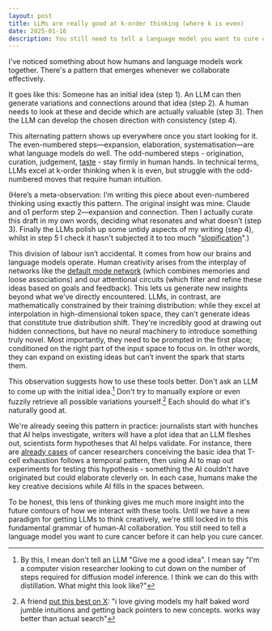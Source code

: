 ```yaml
---
layout: post
title: LLMs are really good at k-order thinking (where k is even)
date: 2025-01-16
description: You still need to tell a language model you want to cure cancer before it can help you cure cancer.
---
```


I've noticed something about how humans and language models work together. There's a pattern that emerges whenever we collaborate effectively.

It goes like this: Someone has an initial idea (step 1). An LLM can then generate variations and connections around that idea (step 2). A human needs to look at these and decide which are actually valuable (step 3). Then the LLM can develop the chosen direction with consistency (step 4).

This alternating pattern shows up everywhere once you start looking for it. The even-numbered steps—expansion, elaboration, systematisation—are what language models do well. The odd-numbered steps - origination, curation, judgement, [taste](https://paulgraham.com/goodtaste.html) - stay firmly in human hands. In technical terms, LLMs excel at k-order thinking when k is even, but struggle with the odd-numbered moves that require human intuition.

(Here’s a meta-observation: I’m writing this piece about even-numbered thinking using exactly this pattern. The original insight was mine. Claude and o1 perform step 2—expansion and connection. Then I actually curate this draft in my own words, deciding what resonates and what doesn’t (step 3). Finally the LLMs polish up some untidy aspects of my writing (step 4), whilst in step 5 I check it hasn't subjected it to too much "[slopification](https://gwern.net/creative-benchmark)".)

This division of labour isn’t accidental. It comes from how our brains and language models operate. Human creativity arises from the interplay of networks like the [default mode network](https://en.wikipedia.org/wiki/Default_mode_network) (which combines memories and loose associations) and our attentional circuits (which filter and refine these ideas based on goals and feedback). This lets us generate new insights beyond what we’ve directly encountered. LLMs, in contrast, are mathematically constrained by their training distribution: while they excel at interpolation in high-dimensional token space, they can't generate ideas that constitute true distribution shift. They're incredibly good at drawing out hidden connections, but have no neural machinery to introduce something truly novel. Most importantly, they need to be prompted in the first place; conditioned on the right part of the input space to focus on. In other words, they can expand on existing ideas but can’t invent the spark that starts them. 

This observation suggests how to use these tools better. Don't ask an LLM to come up with the initial idea.[^1] Don't try to manually explore or even fuzzily retrieve all possible variations yourself.[^2] Each should do what it's naturally good at.

We're already seeing this pattern in practice: journalists start with hunches that AI helps investigate, writers will have a plot idea that an LLM fleshes out, scientists form hypotheses that AI helps validate. For instance, there are [already cases](https://x.com/DeryaTR_/status/1865111388374601806) of cancer researchers conceiving the basic idea that T-cell exhaustion follows a temporal pattern, then using AI to map out experiments for testing this hypothesis - something the AI couldn't have originated but could elaborate cleverly on. In each case, humans make the key creative decisions while AI fills in the spaces between.

To be honest, this lens of thinking gives me much more insight into the future contours of how we interact with these tools. Until we have a new paradigm for getting LLMs to think creatively, we're still locked in to this fundamental grammar of human-AI collaboration. You still need to tell a language model you want to cure cancer before it can help you cure cancer.

[^1]: By this, I mean don't tell an LLM "Give me a good idea". I mean say "I'm a computer vision researcher looking to cut down on the number of steps required for diffusion model inference. I think we can do this with distillation. What might this look like?"

[^2]: A friend [put this best on X](https://x.com/christinexye/status/1875628086101995614): "i love giving models my half baked word jumble intuitions and getting back pointers to new concepts. works way better than actual search"